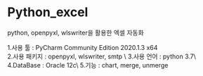 # Python_excel
python, openpyxl, wlswriter을 활용한 엑셀 자동화

1.사용 툴 : PyCharm Community Edition 2020.1.3 x64 \
2.사용 패키지 : openpyxl, wlswriter, smtp	 \ 
3.사용 언어 : python 3.7\ 
4.DataBase : Oracle 12c\ 
5.기능 : chart, merge, unmerge
